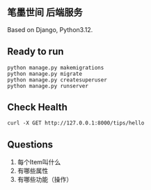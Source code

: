 ## 笔墨世间 后端服务

Based on Django, Python3.12.

## Ready to run

```shell
python manage.py makemigrations
python manage.py migrate
python manage.py createsuperuser
python manage.py runserver 
```

## Check Health

```shell
curl -X GET http://127.0.0.1:8000/tips/hello
```

## Questions

1. 每个Item叫什么
2. 有哪些属性
3. 有哪些功能（操作）